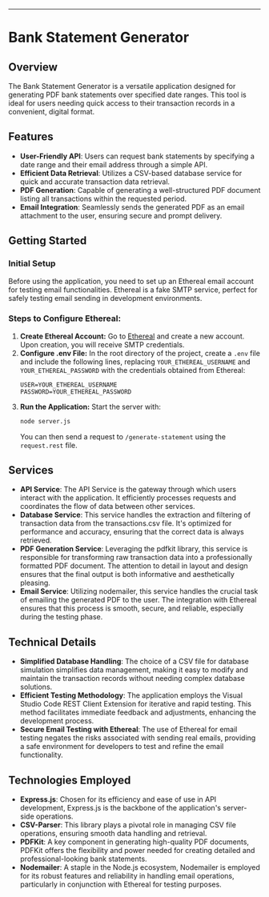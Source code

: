 
---

# Bank Statement Generator

## Overview
The Bank Statement Generator is a versatile application designed for generating PDF bank statements over specified date ranges. This tool is ideal for users needing quick access to their transaction records in a convenient, digital format.

## Features
- **User-Friendly API**: Users can request bank statements by specifying a date range and their email address through a simple API.
- **Efficient Data Retrieval**: Utilizes a CSV-based database service for quick and accurate transaction data retrieval.
- **PDF Generation**: Capable of generating a well-structured PDF document listing all transactions within the requested period.
- **Email Integration**: Seamlessly sends the generated PDF as an email attachment to the user, ensuring secure and prompt delivery.

## Getting Started

### Initial Setup
Before using the application, you need to set up an Ethereal email account for testing email functionalities. Ethereal is a fake SMTP service, perfect for safely testing email sending in development environments.

### Steps to Configure Ethereal:
1. **Create Ethereal Account:** Go to [Ethereal](https://ethereal.email/) and create a new account. Upon creation, you will receive SMTP credentials.
2. **Configure .env File:** In the root directory of the project, create a `.env` file and include the following lines, replacing `YOUR_ETHEREAL_USERNAME` and `YOUR_ETHEREAL_PASSWORD` with the credentials obtained from Ethereal:
   ```
   USER=YOUR_ETHEREAL_USERNAME
   PASSWORD=YOUR_ETHEREAL_PASSWORD
   ```
3. **Run the Application:** Start the server with:
   ```bash
   node server.js
   ```
   You can then send a request to `/generate-statement` using the `request.rest` file.

## Services
- **API Service**: The API Service is the gateway through which users interact with the application. It efficiently processes requests and coordinates the flow of data between other services.
- **Database Service**: This service handles the extraction and filtering of transaction data from the transactions.csv file. It's optimized for performance and accuracy, ensuring that the correct data is always retrieved.
- **PDF Generation Service**: Leveraging the pdfkit library, this service is responsible for transforming raw transaction data into a professionally formatted PDF document. The attention to detail in layout and design ensures that the final output is both informative and aesthetically pleasing.
- **Email Service**: Utilizing nodemailer, this service handles the crucial task of emailing the generated PDF to the user. The integration with Ethereal ensures that this process is smooth, secure, and reliable, especially during the testing phase.

## Technical Details
- **Simplified Database Handling**: The choice of a CSV file for database simulation simplifies data management, making it easy to modify and maintain the transaction records without needing complex database solutions.
- **Efficient Testing Methodology**: The application employs the Visual Studio Code REST Client Extension for iterative and rapid testing. This method facilitates immediate feedback and adjustments, enhancing the development process.
- **Secure Email Testing with Ethereal**: The use of Ethereal for email testing negates the risks associated with sending real emails, providing a safe environment for developers to test and refine the email functionality.

## Technologies Employed
- **Express.js**: Chosen for its efficiency and ease of use in API development, Express.js is the backbone of the application's server-side operations.
- **CSV-Parser**: This library plays a pivotal role in managing CSV file operations, ensuring smooth data handling and retrieval.
- **PDFKit**: A key component in generating high-quality PDF documents, PDFKit offers the flexibility and power needed for creating detailed and professional-looking bank statements.
- **Nodemailer**: A staple in the Node.js ecosystem, Nodemailer is employed for its robust features and reliability in handling email operations, particularly in conjunction with Ethereal for testing purposes.
